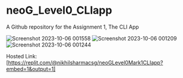 # neoG_Level0_CLIapp
A Github repository for the Assignment 1, The CLI App

![Screenshot 2023-10-06 001558](https://github.com/nikhilsharma-github/neoG_Level0_CLIapp/assets/72336848/00c30743-aeb7-46b0-b4c3-5f0309d1e246)
![Screenshot 2023-10-06 001209](https://github.com/nikhilsharma-github/neoG_Level0_CLIapp/assets/72336848/d3f8b47a-6c3f-42be-b469-ddadfdd0faa9)
![Screenshot 2023-10-06 001244](https://github.com/nikhilsharma-github/neoG_Level0_CLIapp/assets/72336848/22037bca-75cd-4821-8741-692d14119cda)


Hosted Link: [https://replit.com/@nikhilsharmacsg/neoGLevel0Mark1CLIapp?embed=1&output=1]
